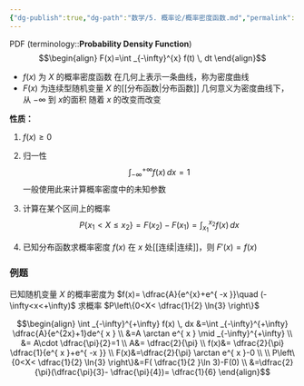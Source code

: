 ```yaml
---
{"dg-publish":true,"dg-path":"数学/5. 概率论/概率密度函数.md","permalink":"/数学/5. 概率论/概率密度函数/","dgPassFrontmatter":true,"noteIcon":"","created":"2024-05-21T15:20:28.415+08:00","updated":"2025-04-14T11:45:31.684+08:00"}
---
```


PDF   (terminology::**Probability Density Function**)   
$$\begin{align}
F(x)=\int _{-\infty}^{x} f(t) \, dt
\end{align}$$
-  $f(x)$ 为 $X$ 的概率密度函数
	在几何上表示一条曲线，称为密度曲线
-  $F(x)$ 为连续型随机变量 $X$ 的[[分布函数\|分布函数]]
	几何意义为密度曲线下，从 $-\infty$ 到 $x$的面积
	随着 $x$ 的改变而改变


**性质：**
1. $f(x)\geq 0$
2. 归一性
$$\int _{-\infty}^{+\infty}f(x) \, dx=1$$
一般使用此来计算概率密度中的未知参数


3. 计算在某个区间上的概率
$$P \left\{x_{1}<X\leq x_{2} \right\}=F(x_{2})-F(x_{1})=\int _{x_{1}}^{x_{2}} f(x)\, dx$$

4. 已知分布函数求概率密度
	$f(x)$ 在 $x$ 处[[连续\|连续]]，则 $F'(x)=f(x)$

### 例题
已知随机变量 $X$ 的概率密度为 $f(x)= \dfrac{A}{e^{x}+e^{ -x }}\quad (-\infty<x<+\infty)$
求概率 $P\left\{0<X< \dfrac{1}{2} \ln{3} \right\}$

$$\begin{align}
\int _{-\infty}^{+\infty} f(x) \, dx &=\int _{-\infty}^{+\infty} \dfrac{A}{e^{2x}+1}de^{ x } \\
&=A \arctan e^{ x } \mid _{-\infty}^{+\infty} \\
&= A\cdot  \dfrac{\pi}{2}=1 \\
A&=  \dfrac{2}{\pi} \\
f(x)&= \dfrac{2}{\pi}   \dfrac{1}{e^{ x }+e^{ -x }} \\
F(x)&=\dfrac{2}{\pi} \arctan e^{ x }-0 \\ \\
P\left\{0<X< \dfrac{1}{2} \ln{3} \right\}&=F( \dfrac{1}{2 }\ln 3)-F(0) \\
&=\dfrac{2}{\pi}(\dfrac{\pi}{3}- \dfrac{\pi}{4})= \dfrac{1}{6}
\end{align}$$

